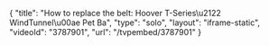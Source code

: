 {
    "title": "How to replace the belt: Hoover T-Series\u2122 WindTunnel\u00ae Pet Ba",
    "type": "solo",
    "layout": "iframe-static",
    "videoId": "3787901",
    "url": "\/tvpembed\/3787901"
}